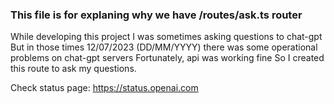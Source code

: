 ### This file is for explaning why we have /routes/ask.ts router
While developing this project I was sometimes asking questions to chat-gpt
But in those times 12/07/2023 (DD/MM/YYYY) there was some operational problems on chat-gpt servers
Fortunately, api was working fine
So I created this route to ask my questions.

Check status page: https://status.openai.com